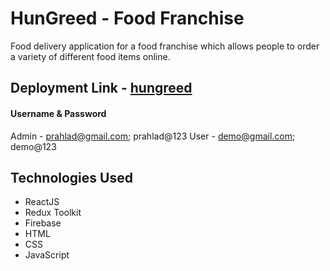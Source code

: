 # HunGreed - Food Franchise

Food delivery application for a food franchise which allows people to order a variety of different food items online.

## Deployment Link - [hungreed](https://hungreed.netlify.app/)

#### Username & Password
Admin - prahlad@gmail.com; prahlad@123
User - demo@gmail.com; demo@123

## Technologies Used

- ReactJS
- Redux Toolkit
- Firebase
- HTML
- CSS
- JavaScript
